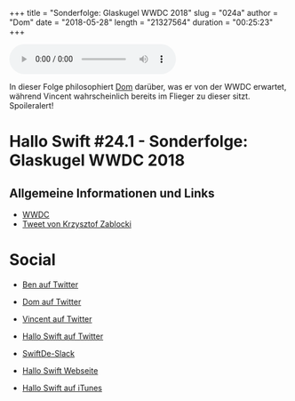 +++
title = "Sonderfolge: Glaskugel WWDC 2018"
slug = "024a"
author = "Dom"
date = "2018-05-28"
length = "21327564"
duration = "00:25:23"
+++

<audio controls>
    <source src="https://media.hallo-swift.de/file/halloswift/024a.mp3" type="audio/mp3">
</audio>

In dieser Folge philosophiert [Dom](https://twitter.com/swiftpainless) darüber, was er von der WWDC erwartet, während Vincent wahrscheinlich bereits im Flieger zu dieser sitzt. Spoileralert!

# Hallo Swift #24.1 - Sonderfolge: Glaskugel WWDC 2018

## Allgemeine Informationen und Links

- [WWDC](https://developer.apple.com/wwdc/)
- [Tweet von Krzysztof Zablocki](https://twitter.com/merowing_/status/1002160995563982849)

# Social
- [Ben auf Twitter](https://twitter.com/benchr)
- [Dom auf Twitter](https://twitter.com/swiftpainless)
- [Vincent auf Twitter](https://twitter.com/regexident)
- [Hallo Swift auf Twitter](https://twitter.com/hallo_swift)
- [SwiftDe-Slack](http://slack.swiftde.net)

- [Hallo Swift Webseite](http://hallo-swift.de)
- [Hallo Swift auf iTunes](https://itunes.apple.com/de/podcast/hallo-swift/id1225721421?mt=2)
